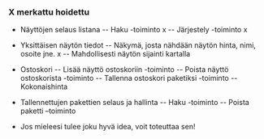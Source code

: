 ### X merkattu hoidettu

- Näyttöjen selaus listana 
-- Haku -toiminto                                               x
-- Järjestely -toiminto                                         x

- Yksittäisen näytön tiedot 
-- Näkymä, josta nähdään näytön hinta, nimi, osoite jne.        x
-- Mahdollisesti näytön sijainti kartalla

- Ostoskori 
-- Lisää näyttö ostoskoriin -toiminto 
-- Poista näyttö ostoskorista -toiminto 
-- Tallenna ostoskori paketiksi -toiminto 
-- Kokonaishinta

- Tallennettujen pakettien selaus ja hallinta 
-- Haku -toiminto 
-- Poista paketti –toiminto

- Jos mieleesi tulee joku hyvä idea, voit toteuttaa sen! 
